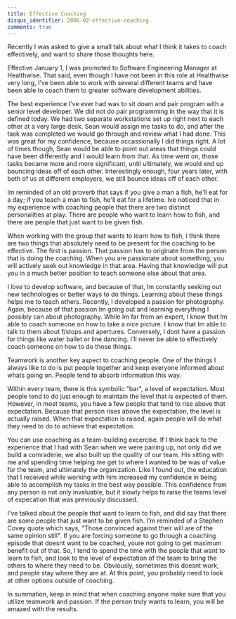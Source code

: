 ```yaml
---
title: Effective Coaching
disqus_identifier: 2006-02-effective-coaching
comments: true
---
```


Recently I was asked to give a small talk about what I think it takes to coach effectively, and want to share those thoughts here. 

Effective January 1, I was promoted to Software Engineering Manager at Healthwise. That said, even though I have not been in this role at Healthwise very long, I've been able to work with several different teams and have been able to coach them to greater software development abilities. 

The best experience I've ever had was to sit down and pair program with a senior level developer. We did not do pair programming in the way that it is defined today. We had two separate workstations set up right next to each other at a very large desk. Sean would assign me tasks to do, and after the task was completed we would go through and review what I had done. This was great for my confidence, because occassionally I did things right. A lot of times though, Sean would be able to point out areas that things could have been differently and I would learn from that. As time went on, those tasks became more and more significant, until ultimately, we would end up bouncing ideas off of each other. Interestingly enough, four years later, with both of us at different employers, we still bounce ideas off of each other. 

Im reminded of an old proverb that says if you give a man a fish, he'll eat for a day; if you teach a man to fish, he'll eat for a lifetime. Ive noticed that in my experience with coaching people that there are two distinct personalities at play. There are people who want to learn how to fish, and there are people that just want to be given fish. 

When working with the group that wants to learn how to fish, I think there are two things that absolutely need to be present for the coaching to be effective. The first is passion. That passion has to originate from the person that is doing the coaching. When you are passionate about something, you will actively seek out knowledge in that area. Having that knowledge will put you in a much better position to teach someone else about that area. 

I *love* to develop software, and because of that, Im constantly seeking out new technologies or better ways to do things. Learning about these things helps me to teach others. Recently, I developed a passion for photography. Again, because of that passion Im going out and learning everything I possibly can about photography. While Im far from an expert, I know that Im able to coach someone on how to take a nice picture. I know that Im able to talk to them about f/stops and apertures. Conversely, I dont have a passion for things like water ballet or line dancing. I'll never be able to effectively coach someone on how to do those things. 

Teamwork is another key aspect to coaching people. One of the things I always like to do is put people together and keep everyone informed about whats going on. People tend to absorb information this way. 

Within every team, there is this symbolic "bar", a level of expectation. Most people tend to do just enough to maintain the level that is expected of them. However, in most teams, you have a few people that tend to rise above that expectation. Because that person rises above the expectation, the level is actually raised. When that expectation is raised, again people will do what they need to do to achieve that expectation. 

You can use coaching as a team-building excercise. If I think back to the experience that I had with Sean when we were pairing up, not only did we build a comraderie, we also built up the quality of our team. His sitting with me and spending time helping me get to where I wanted to be was of value for the team, and ultimately the organization. Like I found out, the education that I received while working with him increased my confidence in being able to accomplish my tasks in the best way possible. This confidence from any person is not only invaluable, but it slowly helps to raise the teams level of expecation that was previously discussed.

I've talked about the people that want to learn to fish, and did say that there are some people that just want to be given fish. I'm reminded of a Stephen Covey quote which says, "Those convinced against their will are of the same opinion still". If you are forcing someone to go through a coaching episode that doesnt want to be coached, youre not going to get maximum benefit out of that. So, I tend to spend the time with the people that want to learn to fish, and look to the level of expectation of the team to bring the others to where they need to be. Obviously, sometimes this doesnt work, and people stay where they are at. At this point, you probably need to look at other options outside of coaching.

In summation, keep in mind that when coaching anyone make sure that you utilize teamwork and passion. If the person truly wants to learn, you will be amazed with the results.
